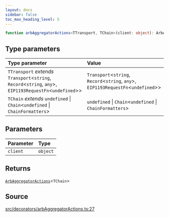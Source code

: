 ```yaml
---
layout: docs
sidebar: false
toc_max_heading_level: 5
---
```


```ts
function arbAggregatorActions<TTransport, TChain>(client: object): ArbAggregatorActions<TChain>
```

## Type parameters

| Type parameter | Value |
| :------ | :------ |
| `TTransport` *extends* `Transport`\<`string`, `Record`\<`string`, `any`\>, `EIP1193RequestFn`\<`undefined`\>\> | `Transport`\<`string`, `Record`\<`string`, `any`\>, `EIP1193RequestFn`\<`undefined`\>\> |
| `TChain` *extends* `undefined` \| `Chain`\<`undefined` \| `ChainFormatters`\> | `undefined` \| `Chain`\<`undefined` \| `ChainFormatters`\> |

## Parameters

| Parameter | Type |
| :------ | :------ |
| `client` | `object` |

## Returns

[`ArbAggregatorActions`](../type-aliases/ArbAggregatorActions.md)\<`TChain`\>

## Source

[src/decorators/arbAggregatorActions.ts:27](https://github.com/OffchainLabs/arbitrum-orbit-sdk/blob/27c24d61cdc7e62a81af29bd04f39d5a3549ecb3/src/decorators/arbAggregatorActions.ts#L27)
